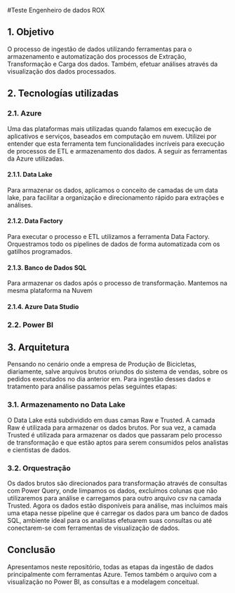 #Teste Engenheiro de dados ROX

## 1. Objetivo 

O processo de ingestão de dados utilizando ferramentas para o  armazenamento e automatização dos processos de Extração, Transformação e Carga dos dados. Também, efetuar análises através da visualização dos dados processados.

## 2. Tecnologías utilizadas

### 2.1. Azure
Uma das plataformas mais utilizadas quando falamos em execução de aplicativos e serviços, baseados em computação em nuvem. Utilizei por entender que esta ferramenta tem funcionalidades incríveis para execução de processos de ETL e armazenamento dos dados. A seguir as ferramentas da Azure utilizadas.

#### 2.1.1. Data Lake
Para armazenar os dados, aplicamos o conceito de camadas de um data lake, para facilitar a organização e direcionamento rápido para extrações e análises.

#### 2.1.2. Data Factory
Para executar o processo e ETL utilizamos a ferramenta Data Factory. Orquestramos todo os pipelines de dados de forma automatizada com os gatilhos programados.

#### 2.1.3. Banco de Dados SQL
Para armazenar os dados após o processo de transformação. Mantemos na mesma plataforma na Nuvem

#### 2.1.4. Azure Data Studio


### 2.2. Power BI



## 3. Arquitetura

Pensando no cenário onde a empresa de Produção de Bicicletas, diariamente, salve  arquivos brutos oriundos do sistema de vendas, sobre os pedidos executados no dia anterior em. Para ingestão desses dados e tratamento para análise passamos pelas seguintes etapas:

### 3.1. Armazenamento no Data Lake

O Data Lake está subdividido em duas camas Raw e Trusted. A camada Raw é utilizada para armazenar os dados brutos. Por sua vez, a camada Trusted é utilizada para armazenar os dados que passaram pelo processo de transformação e que estão aptos para serem consumidos pelos analistas e cientistas de dados.

### 3.2. Orquestração 

Os dados brutos são direcionados para transformação através de consultas com Power Query, onde limpamos os dados, excluímos colunas que não utilizaremos para análise e carregamos para outro arquivo csv na camada Trusted. Agora os dados estão disponíveis para análise, mas incluímos mais uma etapa nesse pipeline que é carregar os dados para um banco de dados SQL, ambiente ideal para os analistas efetuarem suas consultas ou até conectarem-se com ferramentas de visualização de dados. 

## Conclusão
Apresentamos neste repositório, todas as etapas da ingestão de dados principalmente com ferramentas Azure. Temos também o arquivo com a visualização no Power BI, as consultas e a modelagem conceitual.
